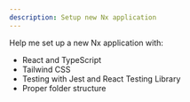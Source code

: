 ```yaml
---
description: Setup new Nx application
---
```


Help me set up a new Nx application with:
- React and TypeScript
- Tailwind CSS
- Testing with Jest and React Testing Library
- Proper folder structure
